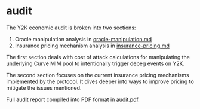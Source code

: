 # audit

The Y2K economic audit is broken into two sections:

1. Oracle manipulation analysis in [oracle-manipulation.md](./oracle-manipulation.md)
2. Insurance pricing mechanism analysis in [insurance-pricing.md](./insurance-pricing.md)

The first section deals with cost of attack calculations for manipulating the underlying Curve MIM
pool to intentionally trigger depeg events on Y2K.

The second section focuses on the current insurance pricing mechanisms implemented by the protocol.
It dives deeper into ways to improve pricing to mitigate the issues mentioned.

Full audit report compiled into PDF format in [audit.pdf](./audit.pdf).